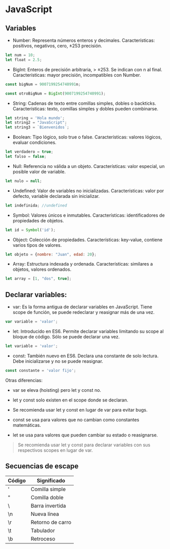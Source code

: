 # JavaScript 
## Variables
- Number: Representa números enteros y decimales. Características: positivos, negativos, cero, ±253 precisión.

```js
let num = 10;  
let float = 2.5;
```

- BigInt: Enteros de precisión arbitraria, > ±253. Se indican con n al final. Características: mayor precisión, incompatibles con Number.

```js
const bigNum = 9007199254740991n;  

const otroBigNum = BigInt(9007199254740991);
```

- String: Cadenas de texto entre comillas simples, dobles o backticks. Características: texto, comillas simples y dobles pueden combinarse. 

```js
let string = 'Hola mundo';
let string2 = "JavaScript"; 
let string3 = `Bienvenidos`;
```

- Boolean: Tipo lógico, solo true o false. Características: valores lógicos, evaluar condiciones.

```js
let verdadero = true;
let falso = false; 
``` 

- Null: Referencia no válida a un objeto. Características: valor especial, un posible valor de variable.

```js
let nulo = null;
```

- Undefined: Valor de variables no inicializadas. Características: valor por defecto, variable declarada sin inicializar. 

```js  
let indefinida; //undefined
```

- Symbol: Valores únicos e inmutables. Características: identificadores de propiedades de objetos.

```js
let id = Symbol('id');
```

- Object: Colección de propiedades. Características: key-value, contiene varios tipos de valores.


```js
let objeto = {nombre: "Juan", edad: 20}; 
```

- Array: Estructura indexada y ordenada. Características: similares a objetos, valores ordenados.

```js
let array = [1, "dos", true];
```

## Declarar variables:

- var: Es la forma antigua de declarar variables en JavaScript. Tiene scope de función, se puede redeclarar y reasignar más de una vez.

```js
var variable = 'valor';
```

- let: Introducido en ES6. Permite declarar variables limitando su scope al bloque de código. Sólo se puede declarar una vez.

```js 
let variable = 'valor';
```

- const: También nuevo en ES6. Declara una constante de solo lectura. Debe inicializarse y no se puede reasignar.

```js
const constante = 'valor fijo';
```

Otras diferencias:

- var se eleva (hoisting) pero let y const no.

- let y const solo existen en el scope donde se declaran.

- Se recomienda usar let y const en lugar de var para evitar bugs.

- const se usa para valores que no cambian como constantes matemáticas.

- let se usa para valores que pueden cambiar su estado o reasignarse.

> Se recomienda usar let y const para declarar variables con sus respectivos scopes en lugar de var.

## Secuencias de escape

| Código  | Significado         |
|---------|---------------------|
|    \'   | Comilla simple      |
|    \"   | Comilla doble       |
|    \\   | Barra invertida     |
|    \n   | Nueva línea         |
|    \r   | Retorno de carro    |
|    \t   | Tabulador           |
|    \b   | Retroceso           |